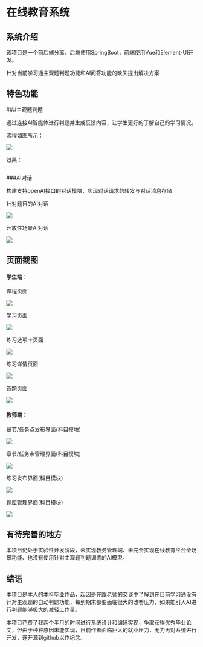 # 在线教育系统

## 系统介绍

该项目是一个前后端分离，后端使用SpringBoot，前端使用Vue和Element-UI开发。

针对当前学习通主观题判题功能和AI问答功能的缺失提出解决方案

## 特色功能

###主观题判题 

通过连接AI智能体进行判题并生成反馈内容，让学生更好的了解自己的学习情况。

流程如图所示：

![](C:\Users\cfis\AppData\Roaming\marktext\images\2025-04-22-22-27-43-export.png)

效果：

<img title="" src="file:///C:/Users/cfis/AppData/Roaming/marktext/images/2025-04-22-22-38-13-image.png" alt="" data-align="inline">

###AI对话

构建支持openAI接口的对话模块，实现对话请求的转发与对话消息存储

针对题目的AI对话

![](C:\Users\cfis\AppData\Roaming\marktext\images\2025-04-22-22-40-30-image.png)

开放性场景AI对话

![](C:\Users\cfis\AppData\Roaming\marktext\images\2025-04-22-22-41-17-image.png)

## 页面截图

#### 学生端：

课程页面

![](C:\Users\cfis\AppData\Roaming\marktext\images\2025-04-22-22-45-10-image.png)

学习页面

![](C:\Users\cfis\AppData\Roaming\marktext\images\2025-04-22-22-44-14-image.png)

练习选项卡页面

![](C:\Users\cfis\AppData\Roaming\marktext\images\2025-04-22-22-45-21-image.png)

练习详情页面

![](C:\Users\cfis\AppData\Roaming\marktext\images\2025-04-22-22-45-53-image.png)

答题页面

![](C:\Users\cfis\AppData\Roaming\marktext\images\2025-04-22-22-46-08-image.png)

#### 教师端：

章节/任务点发布界面(科目模块)

![](C:\Users\cfis\AppData\Roaming\marktext\images\2025-04-22-22-48-20-image.png)

章节/任务点管理界面(科目模块)

![](C:\Users\cfis\AppData\Roaming\marktext\images\2025-04-22-22-49-11-image.png)

练习发布界面(科目模块)

![](C:\Users\cfis\AppData\Roaming\marktext\images\2025-04-22-22-49-54-image.png)

题库管理界面(科目模块)

![](C:\Users\cfis\AppData\Roaming\marktext\images\2025-04-22-22-50-10-image.png)

## 有待完善的地方

本项目仍处于实验性开发阶段，未实现教务管理端、未完全实现在线教育平台全场景功能、也没有使用针对主观题判题训练的AI模型。

## 结语

本项目是本人的本科毕业作品，起因是在跟老师的交谈中了解到在目前学习通没有针对主观题的自动判题功能，每到期末都要面临很大的改卷压力，如果能引入AI进行判题能够极大的减轻工作量。

本项目花费了我两个半月的时间进行系统设计和编码实现，争取获得优秀毕业论文，但由于种种原因未能实现，目前作者面临巨大的就业压力，无力再对系统进行开发，遂开源到github以作纪念。


